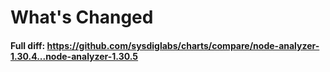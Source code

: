 # What's Changed

#### Full diff: https://github.com/sysdiglabs/charts/compare/node-analyzer-1.30.4...node-analyzer-1.30.5
